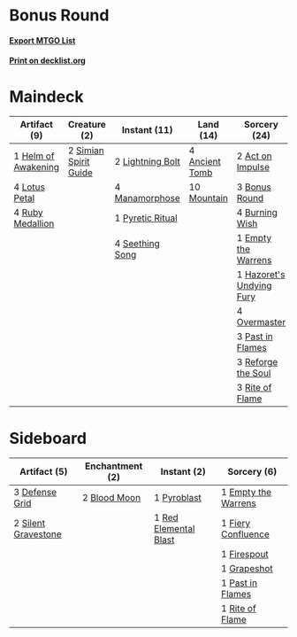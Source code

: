 # Bonus Round

#### [Export MTGO List](../collection/Bonus%20Round/Bonus%20Round.txt)
#### [Print on decklist.org](http://decklist.org/?deckmain=2%09Act%20on%20Impulse%0A4%09Ancient%20Tomb%0A3%09Bonus%20Round%0A4%09Burning%20Wish%0A1%09Empty%20the%20Warrens%0A1%09Hazoret's%20Undying%20Fury%0A1%09Helm%20of%20Awakening%0A2%09Lightning%20Bolt%0A4%09Lotus%20Petal%0A4%09Manamorphose%0A10%09Mountain%0A4%09Overmaster%0A3%09Past%20in%20Flames%0A1%09Pyretic%20Ritual%0A3%09Reforge%20the%20Soul%0A3%09Rite%20of%20Flame%0A4%09Ruby%20Medallion%0A4%09Seething%20Song%0A2%09Simian%20Spirit%20Guide&deckside=2%09Blood%20Moon%0A3%09Defense%20Grid%0A1%09Empty%20the%20Warrens%0A1%09Fiery%20Confluence%0A1%09Firespout%0A1%09Grapeshot%0A1%09Past%20in%20Flames%0A1%09Pyroblast%0A1%09Red%20Elemental%20Blast%0A1%09Rite%20of%20Flame%0A2%09Silent%20Gravestone)
# Maindeck

|                                        Artifact (9)                                        |                                          Creature (2)                                          |                                       Instant (11)                                        |                                        Land (14)                                        |                                           Sorcery (24)                                            |
|--------------------------------------------------------------------------------------------|------------------------------------------------------------------------------------------------|-------------------------------------------------------------------------------------------|-----------------------------------------------------------------------------------------|---------------------------------------------------------------------------------------------------|
|1 [Helm of Awakening](http://gatherer.wizards.com/Pages/Card/Details.aspx?multiverseid=3593)|2 [Simian Spirit Guide](http://gatherer.wizards.com/Pages/Card/Details.aspx?multiverseid=442137)|2 [Lightning Bolt](http://gatherer.wizards.com/Pages/Card/Details.aspx?multiverseid=806)   |4 [Ancient Tomb](http://gatherer.wizards.com/Pages/Card/Details.aspx?multiverseid=409567)|2 [Act on Impulse](http://gatherer.wizards.com/Pages/Card/Details.aspx?multiverseid=383176)        |
|4 [Lotus Petal](http://gatherer.wizards.com/Pages/Card/Details.aspx?multiverseid=420602)    |                                                                                                |4 [Manamorphose](http://gatherer.wizards.com/Pages/Card/Details.aspx?multiverseid=370568)  |10 [Mountain](http://gatherer.wizards.com/Pages/Card/Details.aspx?multiverseid=439859)   |3 [Bonus Round](http://gatherer.wizards.com/Pages/Card/Details.aspx?multiverseid=446024)           |
|4 [Ruby Medallion](http://gatherer.wizards.com/Pages/Card/Details.aspx?multiverseid=389659) |                                                                                                |1 [Pyretic Ritual](http://gatherer.wizards.com/Pages/Card/Details.aspx?multiverseid=205067)|                                                                                         |4 [Burning Wish](http://gatherer.wizards.com/Pages/Card/Details.aspx?multiverseid=416909)          |
|                                                                                            |                                                                                                |4 [Seething Song](http://gatherer.wizards.com/Pages/Card/Details.aspx?multiverseid=83377)  |                                                                                         |1 [Empty the Warrens](http://gatherer.wizards.com/Pages/Card/Details.aspx?multiverseid=426587)     |
|                                                                                            |                                                                                                |                                                                                           |                                                                                         |1 [Hazoret's Undying Fury](http://gatherer.wizards.com/Pages/Card/Details.aspx?multiverseid=430785)|
|                                                                                            |                                                                                                |                                                                                           |                                                                                         |4 [Overmaster](http://gatherer.wizards.com/Pages/Card/Details.aspx?multiverseid=29868)             |
|                                                                                            |                                                                                                |                                                                                           |                                                                                         |3 [Past in Flames](http://gatherer.wizards.com/Pages/Card/Details.aspx?multiverseid=420748)        |
|                                                                                            |                                                                                                |                                                                                           |                                                                                         |3 [Reforge the Soul](http://gatherer.wizards.com/Pages/Card/Details.aspx?multiverseid=278256)      |
|                                                                                            |                                                                                                |                                                                                           |                                                                                         |3 [Rite of Flame](http://gatherer.wizards.com/Pages/Card/Details.aspx?multiverseid=121217)         |


# Sideboard

|                                         Artifact (5)                                         |                                   Enchantment (2)                                    |                                         Instant (2)                                         |                                         Sorcery (6)                                          |
|----------------------------------------------------------------------------------------------|--------------------------------------------------------------------------------------|---------------------------------------------------------------------------------------------|----------------------------------------------------------------------------------------------|
|3 [Defense Grid](http://gatherer.wizards.com/Pages/Card/Details.aspx?multiverseid=45481)      |2 [Blood Moon](http://gatherer.wizards.com/Pages/Card/Details.aspx?multiverseid=45386)|1 [Pyroblast](http://gatherer.wizards.com/Pages/Card/Details.aspx?multiverseid=4083)         |1 [Empty the Warrens](http://gatherer.wizards.com/Pages/Card/Details.aspx?multiverseid=426587)|
|2 [Silent Gravestone](http://gatherer.wizards.com/Pages/Card/Details.aspx?multiverseid=439846)|                                                                                      |1 [Red Elemental Blast](http://gatherer.wizards.com/Pages/Card/Details.aspx?multiverseid=814)|1 [Fiery Confluence](http://gatherer.wizards.com/Pages/Card/Details.aspx?multiverseid=405230) |
|                                                                                              |                                                                                      |                                                                                             |1 [Firespout](http://gatherer.wizards.com/Pages/Card/Details.aspx?multiverseid=247407)        |
|                                                                                              |                                                                                      |                                                                                             |1 [Grapeshot](http://gatherer.wizards.com/Pages/Card/Details.aspx?multiverseid=426588)        |
|                                                                                              |                                                                                      |                                                                                             |1 [Past in Flames](http://gatherer.wizards.com/Pages/Card/Details.aspx?multiverseid=420748)   |
|                                                                                              |                                                                                      |                                                                                             |1 [Rite of Flame](http://gatherer.wizards.com/Pages/Card/Details.aspx?multiverseid=121217)    |

